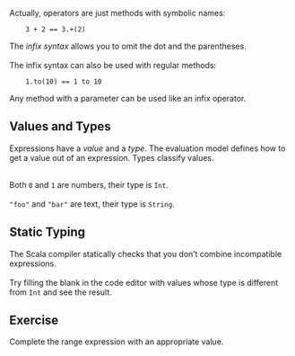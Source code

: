

Actually, operators are just methods with symbolic names:

        3 + 2 == 3.+(2)

The *infix syntax* allows you to omit the dot and the parentheses.
<br/><br/>
The infix syntax can also be used with regular methods:

        1.to(10) == 1 to 10

Any method with a parameter can be used like an infix operator.

## Values and Types 

Expressions have a *value* and a *type*. The evaluation model
defines how to get a value out of an expression. Types classify values.
<br/><br/>

Both `0` and `1` are numbers, their type is `Int`.
<br/><br/>
`"foo"` and `"bar"` are text, their type is `String`.

## Static Typing 

The Scala compiler statically checks that you don’t combine incompatible
expressions.
<br/>
<br/>
Try filling the blank in the code editor with values whose type is
different from `Int` and see the result.

## Exercise 

Complete the range expression with an appropriate value.
